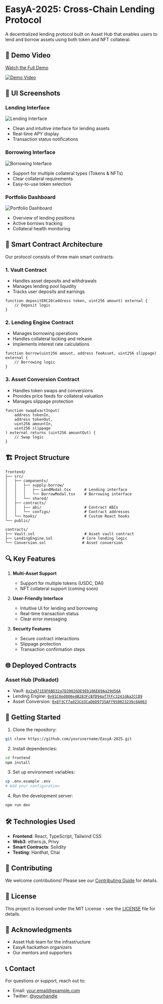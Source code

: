 # EasyA-2025: Cross-Chain Lending Protocol

A decentralized lending protocol built on Asset Hub that enables users to lend and borrow assets using both token and NFT collateral.

## 🎥 Demo Video

[Watch the Full Demo](your-demo-video-link)

[![Demo Video](path-to-thumbnail)](your-demo-video-link)

## 📸 UI Screenshots

### Lending Interface
![Lending Interface](path-to-lending-screenshot)
- Clean and intuitive interface for lending assets
- Real-time APY display
- Transaction status notifications

### Borrowing Interface
![Borrowing Interface](path-to-borrowing-screenshot)
- Support for multiple collateral types (Tokens & NFTs)
- Clear collateral requirements
- Easy-to-use token selection

### Portfolio Dashboard
![Portfolio Dashboard](path-to-dashboard-screenshot)
- Overview of lending positions
- Active borrows tracking
- Collateral health monitoring

## 🔧 Smart Contract Architecture

Our protocol consists of three main smart contracts:

### 1. Vault Contract
- Handles asset deposits and withdrawals
- Manages lending pool liquidity
- Tracks user deposits and earnings

```solidity
function depositERC20(address token, uint256 amount) external {
    // Deposit logic
}
```

### 2. Lending Engine Contract
- Manages borrowing operations
- Handles collateral locking and release
- Implements interest rate calculations

```solidity
function borrow(uint256 amount, address feeAsset, uint256 slippage) external {
    // Borrowing logic
}
```

### 3. Asset Conversion Contract
- Handles token swaps and conversions
- Provides price feeds for collateral valuation
- Manages slippage protection

```solidity
function swapExactInput(
    address tokenIn,
    address tokenOut,
    uint256 amountIn,
    uint256 slippage
) external returns (uint256 amountOut) {
    // Swap logic
}
```

## 🏗️ Project Structure

```
frontend/
├── src/
│   ├── components/
│   │   ├── supply-borrow/
│   │   │   ├── LendModal.tsx      # Lending interface
│   │   │   └── BorrowModal.tsx    # Borrowing interface
│   │   └── shared/
│   ├── contracts/
│   │   ├── abi/                   # Contract ABIs
│   │   └── configs/               # Contract addresses
│   └── hooks/                     # Custom React hooks
└── public/

contracts/
├── Vault.sol                      # Asset vault contract
├── LendingEngine.sol             # Core lending logic
└── Conversion.sol                # Asset conversion
```

## 🔍 Key Features

1. **Multi-Asset Support**
   - Support for multiple tokens (USDC, DAI)
   - NFT collateral support (coming soon)

2. **User-Friendly Interface**
   - Intuitive UI for lending and borrowing
   - Real-time transaction status
   - Clear error messaging

3. **Security Features**
   - Secure contract interactions
   - Slippage protection
   - Transaction confirmation steps

## 🌐 Deployed Contracts

### Asset Hub (Polkadot)
- Vault: [`0x2a971E9F6BD32a7D20026DE9Eb186E69Aa29d56A`](block-explorer-link)
- Lending Engine: [`0x91C0ed808e4B283FcBfD94af7FFc3241dAa2CC89`](block-explorer-link)
- Asset Conversion: [`0x8f3Cf7ad23Cd3CaDbD9735AFf958023239c6A063`](block-explorer-link)

## 🚀 Getting Started

1. Clone the repository:
```bash
git clone https://github.com/yourusername/EasyA-2025.git
```

2. Install dependencies:
```bash
cd frontend
npm install
```

3. Set up environment variables:
```bash
cp .env.example .env
# Add your configuration
```

4. Run the development server:
```bash
npm run dev
```

## 🛠️ Technologies Used

- **Frontend**: React, TypeScript, Tailwind CSS
- **Web3**: ethers.js, Privy
- **Smart Contracts**: Solidity
- **Testing**: Hardhat, Chai

## 🤝 Contributing

We welcome contributions! Please see our [Contributing Guide](CONTRIBUTING.md) for details.

## 📄 License

This project is licensed under the MIT License - see the [LICENSE](LICENSE) file for details.

## 🙏 Acknowledgments

- Asset Hub team for the infrastructure
- EasyA hackathon organizers
- Our mentors and supporters

## 📞 Contact

For questions or support, reach out to:
- Email: your.email@example.com
- Twitter: [@yourhandle](https://twitter.com/yourhandle) 